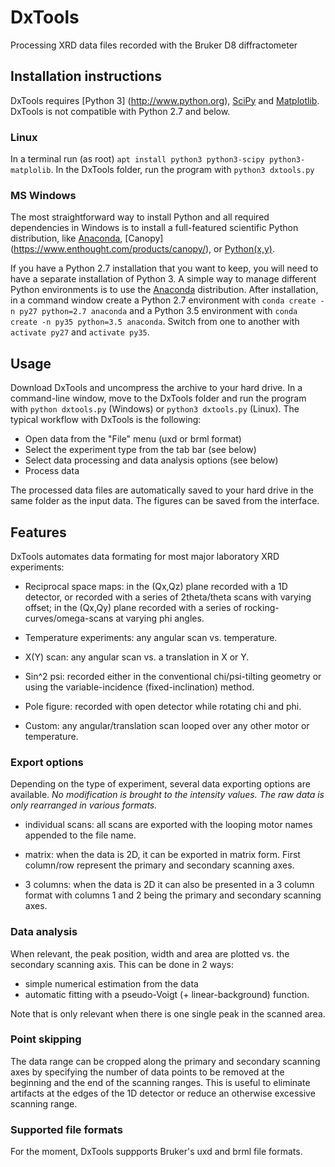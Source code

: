 # DxTools
Processing XRD data files recorded with the Bruker D8 diffractometer

## Installation instructions
DxTools requires [Python 3] (http://www.python.org), [SciPy](http://www.scipy.org) and [Matplotlib](http://www.matplotlib.org).
DxTools is not compatible with Python 2.7 and below.

### Linux
In a terminal run (as root) `apt install python3 python3-scipy python3-matplolib`.
In the DxTools folder, run the program with `python3 dxtools.py`

### MS Windows
The most straightforward way to install Python and all required dependencies in Windows is to install 
a full-featured scientific Python distribution, like [Anaconda](http://continuum.io/downloads), [Canopy] (https://www.enthought.com/products/canopy/),
or [Python(x,y)](https://python-xy.github.io/).


If you have a Python 2.7 installation that you want to keep, you will need to have a separate installation of Python 3.
A simple way to manage different Python environments is to use the  [Anaconda](http://continuum.io/downloads) distribution.
After installation, in a command window create a Python 2.7 environment with
`conda create -n py27 python=2.7 anaconda`
and a Python 3.5 environment with `conda create -n py35 python=3.5 anaconda`.
Switch from one to another with `activate py27` and `activate py35`.

## Usage
Download DxTools and uncompress the archive to your hard drive.
In a command-line window, move to the DxTools folder and run the program with `python dxtools.py` (Windows) or `python3 dxtools.py` (Linux).
The typical workflow with DxTools is the following:
- Open data from the "File" menu (uxd or brml format)
- Select the experiment type from the tab bar (see below)
- Select data processing and data analysis options (see below)
- Process data

The processed data files are automatically saved to your hard drive in the same folder as the input data. The figures can be saved from the interface.

## Features
DxTools automates data formating for most major laboratory XRD experiments:
- Reciprocal space maps: in the (Qx,Qz) plane recorded with a 1D detector,
or recorded with a series of 2theta/theta scans with varying offset;
in the (Qx,Qy) plane recorded with a series of rocking-curves/omega-scans at varying phi angles.

- Temperature experiments: any angular scan vs. temperature.

- X(Y) scan: any angular scan vs. a translation in X or Y.

- Sin^2 psi: recorded either in the conventional chi/psi-tilting geometry or using the variable-incidence (fixed-inclination) method.

- Pole figure: recorded with open detector while rotating chi and phi.

- Custom: any angular/translation scan looped over any other motor or temperature.

### Export options
Depending on the type of experiment, several data exporting options are available.
*No modification is brought to the intensity values. The raw data is only rearranged in various formats.*

- individual scans: all scans are exported with the looping motor names appended to the file name.

- matrix: when the data is 2D, it can be exported in matrix form. First column/row represent the primary and secondary scanning axes.

- 3 columns: when the data is 2D it can also be presented in a 3 column format with columns 1 and 2 being the primary and secondary scanning axes.

### Data analysis
When relevant, the peak position, width and area are plotted vs. the secondary scanning axis.
This can be done in 2 ways:
- simple numerical estimation from the data
- automatic fitting with a pseudo-Voigt (+ linear-background) function.

Note that is only relevant when there is one single peak in the scanned area.

### Point skipping
The data range can be cropped along the primary and secondary scanning axes by specifying the number of data points to be removed at the beginning and the end of the scanning ranges.
This is useful to eliminate artifacts at the edges of the 1D detector or reduce an otherwise excessive scanning range.

### Supported file formats
For the moment, DxTools suppports Bruker's uxd and brml file formats.



